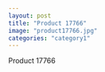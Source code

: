 ```yaml
---
layout: post
title: "Product 17766"
image: "product17766.jpg"
categories: "category1"
---
```

Product 17766
